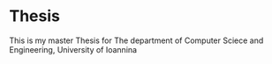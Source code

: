 # Thesis
This is my master Thesis for The department of Computer Sciece and Engineering, University of Ioannina
